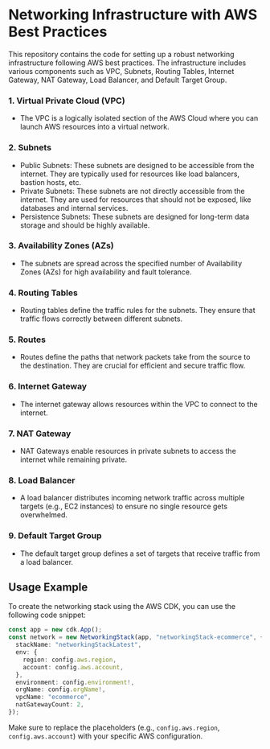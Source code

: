 # Networking Infrastructure with AWS Best Practices

This repository contains the code for setting up a robust networking infrastructure following AWS best practices. The infrastructure includes various components such as VPC, Subnets, Routing Tables, Internet Gateway, NAT Gateway, Load Balancer, and Default Target Group. 

### 1. Virtual Private Cloud (VPC)
- The VPC is a logically isolated section of the AWS Cloud where you can launch AWS resources into a virtual network.

### 2. Subnets
- Public Subnets: These subnets are designed to be accessible from the internet. They are typically used for resources like load balancers, bastion hosts, etc.
- Private Subnets: These subnets are not directly accessible from the internet. They are used for resources that should not be exposed, like databases and internal services.
- Persistence Subnets: These subnets are designed for long-term data storage and should be highly available.

### 3. Availability Zones (AZs)
- The subnets are spread across the specified number of Availability Zones (AZs) for high availability and fault tolerance.

### 4. Routing Tables
- Routing tables define the traffic rules for the subnets. They ensure that traffic flows correctly between different subnets.

### 5. Routes
- Routes define the paths that network packets take from the source to the destination. They are crucial for efficient and secure traffic flow.

### 6. Internet Gateway
- The internet gateway allows resources within the VPC to connect to the internet.

### 7. NAT Gateway
- NAT Gateways enable resources in private subnets to access the internet while remaining private.

### 8. Load Balancer
- A load balancer distributes incoming network traffic across multiple targets (e.g., EC2 instances) to ensure no single resource gets overwhelmed.

### 9. Default Target Group
- The default target group defines a set of targets that receive traffic from a load balancer.

## Usage Example

To create the networking stack using the AWS CDK, you can use the following code snippet:

```typescript
const app = new cdk.App();
const network = new NetworkingStack(app, "networkingStack-ecommerce", {
  stackName: "networkingStackLatest",
  env: {
    region: config.aws.region,
    account: config.aws.account,
  },
  environment: config.environment!,
  orgName: config.orgName!,
  vpcName: "ecommerce",
  natGatewayCount: 2,
});
```

Make sure to replace the placeholders (e.g., `config.aws.region`, `config.aws.account`) with your specific AWS configuration.
